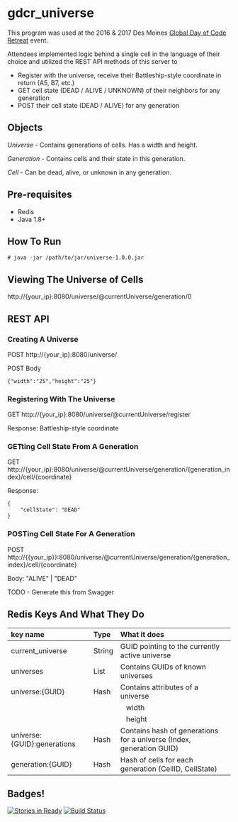 # gdcr_universe
This program was used at the 2016 & 2017 Des Moines [Global Day of Code Retreat](http://coderetreat.org/) event.


Attendees implemented logic behind a single cell in the language of their choice and utilized the REST API methods of this server to

* Register with the universe, receive their Battleship-style coordinate in return (A5, B7, etc.)
* GET cell state (DEAD / ALIVE / UNKNOWN) of their neighbors for any generation
* POST their cell state (DEAD / ALIVE) for any generation

## Objects
*Universe* - Contains generations of cells.  Has a width and height.

*Generation* - Contains cells and their state in this generation.

*Cell* - Can be dead, alive, or unknown in any generation.

## Pre-requisites
* Redis
* Java 1.8+

## How To Run
```
# java -jar /path/to/jar/universe-1.0.0.jar
```

## Viewing The Universe of Cells
http://{your_ip}:8080/universe/@currentUniverse/generation/0


## REST API

### Creating A Universe

POST http://{your_ip}:8080/universe/

POST Body
```
{"width":"25","height":"25"}
```

### Registering With The Universe

GET http://{your_ip}:8080/universe/@currentUniverse/register

Response: Battleship-style coordinate

### GETting Cell State From A Generation

GET http://{your_ip}:8080/universe/@currentUniverse/generation/{generation_index}/cell/{coordinate}

Response: 
```
{
    "cellState": "DEAD"
}
```

### POSTing Cell State For A Generation

POST http://{{your_ip}}:8080/universe/@currentUniverse/generation/{generation_index}/cell/{coordinate}

Body: "ALIVE" | "DEAD"

TODO - Generate this from Swagger

## Redis Keys And What They Do

| key name | Type | What it does |
|:----------|:------|:--------------|
| current_universe | String | GUID pointing to the currently active universe |
|universes | List | Contains GUIDs of known universes |
|universe:{GUID} | Hash | Contains attributes of a universe |
| | | &nbsp;&nbsp;&nbsp;width |
| | | &nbsp;&nbsp;&nbsp;height |
| universe:{GUID}:generations | Hash | Contains hash of generations for a universe (Index, generation GUID) |
| generation:{GUID} | Hash | Hash of cells for each generation (CellID, CellState) |


## Badges!

[![Stories in Ready](https://badge.waffle.io/n8dgr8/gdcr_universe.png?label=ready&title=Ready)](https://waffle.io/n8dgr8/gdcr_universe) [![Build Status](https://drone.io/github.com/n8dgr8/gdcr_universe/status.png)](https://drone.io/github.com/n8dgr8/gdcr_universe/latest)

